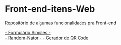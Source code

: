 # Front-end-itens-Web
 Repositório de algumas funcionalidades pra Front-end

<a href="https://vitor0ferreira.github.io/Front-end-itens-Web/Treinos-HTML-CSS-JS/Formularios/Formulario-Simples/" > - Formulário Simples - </a>
<br/>
<a href="https://vitor0ferreira.github.io/Front-end-itens-Web/Treinos-HTML-CSS-JS/Random-Nator/mainpage.html" > - Random-Nator - </a>
<a href="https://vitor0ferreira.github.io/Front-end-itens-Web/Gerador-QR-Code/"> - Gerador de QR Code </a>
